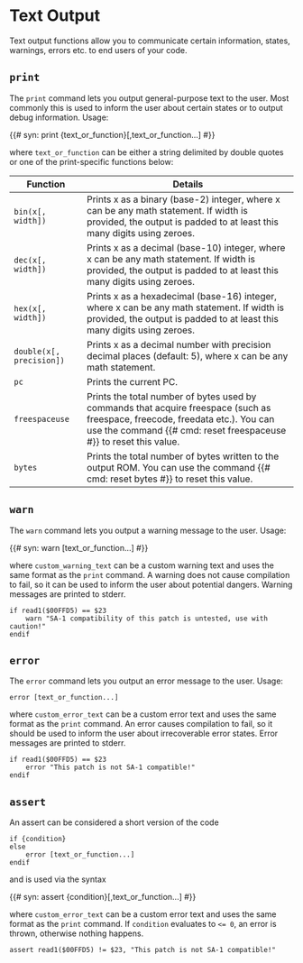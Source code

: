 # Text Output

Text output functions allow you to communicate certain information, states, warnings, errors etc. to end users of your code.

## `print`

The `print` command lets you output general-purpose text to the user. Most commonly this is used to inform the user about certain states or to output debug information. Usage:

{{# syn: print {text_or_function}[,text_or_function...] #}}

where `text_or_function` can be either a string delimited by double quotes or one of the print-specific functions below:  
  

| Function | Details |
| --- | --- |
| `bin(x[, width])` | Prints x as a binary (base-2) integer, where x can be any math statement. If width is provided, the output is padded to at least this many digits using zeroes. |
| `dec(x[, width])` | Prints x as a decimal (base-10) integer, where x can be any math statement. If width is provided, the output is padded to at least this many digits using zeroes. |
| `hex(x[, width])` | Prints x as a hexadecimal (base-16) integer, where x can be any math statement. If width is provided, the output is padded to at least this many digits using zeroes. |
| `double(x[, precision])` | Prints x as a decimal number with precision decimal places (default: 5), where x can be any math statement. |
| `pc` | Prints the current PC. |
| `freespaceuse` | Prints the total number of bytes used by commands that acquire freespace (such as freespace, freecode, freedata etc.). You can use the command {{# cmd: reset freespaceuse #}} to reset this value. |
| `bytes` | Prints the total number of bytes written to the output ROM. You can use the command {{# cmd: reset bytes #}} to reset this value. |

## `warn`

The `warn` command lets you output a warning message to the user. Usage:

{{# syn: warn [text_or_function...] #}}

where `custom_warning_text` can be a custom warning text and uses the same format as the `print` command. A warning does not cause compilation to fail, so it can be used to inform the user about potential dangers. Warning messages are printed to stderr.

```asar
if read1($00FFD5) == $23
    warn "SA-1 compatibility of this patch is untested, use with caution!"
endif
```

## `error`

The `error` command lets you output an error message to the user. Usage:

```asar
error [text_or_function...]
```

where `custom_error_text` can be a custom error text and uses the same format as the `print` command. An error causes compilation to fail, so it should be used to inform the user about irrecoverable error states. Error messages are printed to stderr.

```asar
if read1($00FFD5) == $23
    error "This patch is not SA-1 compatible!"
endif
```

## `assert`

An assert can be considered a short version of the code

```asar
if {condition}
else
    error [text_or_function...]
endif
```

and is used via the syntax

{{# syn: assert {condition}[,text_or_function...] #}}

where `custom_error_text` can be a custom error text and uses the same format as the `print` command. If `condition` evaluates to `<= 0`, an error is thrown, otherwise nothing happens.

```asar
assert read1($00FFD5) != $23, "This patch is not SA-1 compatible!"
```
